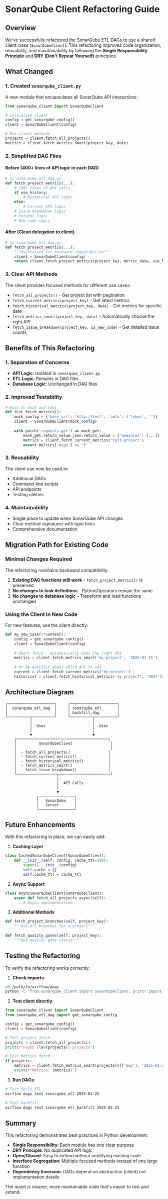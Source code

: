 # SonarQube Client Refactoring Guide

## Overview

We've successfully refactored the SonarQube ETL DAGs to use a shared client class (`SonarQubeClient`). This refactoring improves code organization, reusability, and maintainability by following the **Single Responsibility Principle** and **DRY (Don't Repeat Yourself)** principles.

## What Changed

### 1. Created `sonarqube_client.py`

A new module that encapsulates all SonarQube API interactions:

```python
from sonarqube_client import SonarQubeClient

# Initialize client
config = get_sonarqube_config()
client = SonarQubeClient(config)

# Use client methods
projects = client.fetch_all_projects()
metrics = client.fetch_metrics_smart(project_key, date)
```

### 2. Simplified DAG Files

#### Before (400+ lines of API logic in each DAG)

```python
# In sonarqube_etl_dag.py
def fetch_project_metrics(...):
    # 250+ lines of API calls
    if use_history:
        # Historical API logic
    else:
        # Current API logic
    # Issue breakdown logic
    # Hotspot logic
    # New code logic
```

#### After (Clean delegation to client)

```python
# In sonarqube_etl_dag.py
def fetch_project_metrics(...):
    """Maintained for backward compatibility"""
    client = SonarQubeClient(config)
    return client.fetch_project_metrics(project_key, metric_date, use_history)
```

### 3. Clear API Methods

The client provides focused methods for different use cases:

- `fetch_all_projects()` - Get project list with pagination
- `fetch_current_metrics(project_key)` - Get latest metrics
- `fetch_historical_metrics(project_key, date)` - Get metrics for specific date
- `fetch_metrics_smart(project_key, date)` - Automatically choose the right API
- `fetch_issue_breakdown(project_key, is_new_code)` - Get detailed issue counts

## Benefits of This Refactoring

### 1. **Separation of Concerns**

- **API Logic**: Isolated in `sonarqube_client.py`
- **ETL Logic**: Remains in DAG files
- **Database Logic**: Unchanged in DAG files

### 2. **Improved Testability**

```python
# Easy to mock and test
def test_fetch_metrics():
    mock_config = {'base_url': 'http://test', 'auth': ('token', '')}
    client = SonarQubeClient(mock_config)
    
    with patch('requests.get') as mock_get:
        mock_get.return_value.json.return_value = {'measures': [...]}
        metrics = client.fetch_current_metrics('test-project')
        assert metrics['bugs'] == '5'
```

### 3. **Reusability**

The client can now be used in:

- Additional DAGs
- Command-line scripts
- API endpoints
- Testing utilities

### 4. **Maintainability**

- Single place to update when SonarQube API changes
- Clear method signatures with type hints
- Comprehensive documentation

## Migration Path for Existing Code

### Minimal Changes Required

The refactoring maintains backward compatibility:

1. **Existing DAG functions still work** - `fetch_project_metrics()` is preserved
2. **No changes to task definitions** - PythonOperators remain the same
3. **No changes to database logic** - Transform and load functions unchanged

### Using the Client in New Code

For new features, use the client directly:

```python
def my_new_task(**context):
    config = get_sonarqube_config()
    client = SonarQubeClient(config)
    
    # Smart fetch - automatically uses the right API
    metrics = client.fetch_metrics_smart('my-project', '2025-01-15')
    
    # Or be explicit about which API to use
    current = client.fetch_current_metrics('my-project')
    historical = client.fetch_historical_metrics('my-project', '2024-12-01')
```

## Architecture Diagram

```
┌─────────────────────┐     ┌─────────────────────┐
│  sonarqube_etl_dag  │     │ sonarqube_etl_      │
│                     │     │ backfill_dag        │
└──────────┬──────────┘     └──────────┬──────────┘
           │                           │
           │  Uses                     │  Uses
           │                           │
           ▼                           ▼
    ┌─────────────────────────────────────────┐
    │          SonarQubeClient                 │
    │                                          │
    │  - fetch_all_projects()                 │
    │  - fetch_current_metrics()              │
    │  - fetch_historical_metrics()           │
    │  - fetch_metrics_smart()                │
    │  - fetch_issue_breakdown()              │
    └──────────────────┬───────────────────────┘
                       │
                       │  API Calls
                       │
                       ▼
              ┌────────────────┐
              │   SonarQube    │
              │   Server       │
              └────────────────┘
```

## Future Enhancements

With this refactoring in place, we can easily add:

1. **Caching Layer**

```python
class CachedSonarQubeClient(SonarQubeClient):
    def __init__(self, config, cache_ttl=300):
        super().__init__(config)
        self.cache = {}
        self.cache_ttl = cache_ttl
```

2. **Async Support**

```python
class AsyncSonarQubeClient(SonarQubeClient):
    async def fetch_all_projects_async(self):
        # Async implementation
```

3. **Additional Methods**

```python
def fetch_project_branches(self, project_key):
    """Get all branches for a project"""
    
def fetch_quality_gates(self, project_key):
    """Get quality gate status"""
```

## Testing the Refactoring

To verify the refactoring works correctly:

1. **Check imports**:

```bash
cd /path/to/airflow/dags
python -c "from sonarqube_client import SonarQubeClient; print('Import successful')"
```

2. **Test client directly**:

```python
from sonarqube_client import SonarQubeClient
from sonarqube_etl_dag import get_sonarqube_config

config = get_sonarqube_config()
client = SonarQubeClient(config)

# Test project fetch
projects = client.fetch_all_projects()
print(f"Found {len(projects)} projects")

# Test metrics fetch
if projects:
    metrics = client.fetch_metrics_smart(projects[0]['key'], '2025-01-25')
    print(f"Metrics: {metrics}")
```

3. **Run DAGs**:

```bash
# Test daily ETL
airflow dags test sonarqube_etl 2025-01-25

# Test backfill
airflow dags test sonarqube_etl_backfill 2025-01-25
```

## Summary

This refactoring demonstrates best practices in Python development:

- **Single Responsibility**: Each module has one clear purpose
- **DRY Principle**: No duplicated API logic
- **Open/Closed**: Easy to extend without modifying existing code
- **Interface Segregation**: Multiple focused methods instead of one large function
- **Dependency Inversion**: DAGs depend on abstraction (client) not implementation details

The result is cleaner, more maintainable code that's easier to test and extend.
